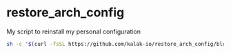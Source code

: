 # restore_arch_config
My script to reinstall my personal configuration

```sh
sh -c "$(curl -fsSL https://github.com/kalak-io/restore_arch_config/blob/master/restore_arch_config.sh)"
```
